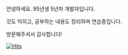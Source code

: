 안녕하세요. 95년생 5년차 개발자입니다.

깃도 익히고, 공부하는 내용도 정리하며 연습중입니다.

방문해주셔서 감사합니다!

[![Hits](https://hits.seeyoufarm.com/api/count/incr/badge.svg?url=https%3A%2F%2Fgithub.com%2Fcss9596&count_bg=%2379C83D&title_bg=%23007BFF&icon=java.svg&icon_color=%23E7E7E7&title=Choi+Sung+Sik+GitHub+HITS%21&edge_flat=true)](https://hits.seeyoufarm.com)
<!---
css9596/css9596 is a ✨ special ✨ repository because its `README.md` (this file) appears on your GitHub profile.
You can click the Preview link to take a look at your changes.
--->
